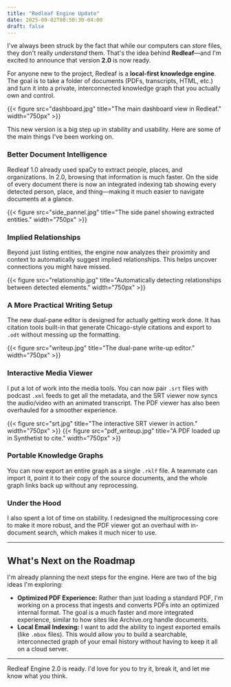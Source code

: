 ```yaml
---
title: "Redleaf Engine Update"
date: 2025-09-02T00:50:30-04:00
draft: false
---
```


I've always been struck by the fact that while our computers can *store* files, they don't really *understand* them. That's the idea behind **Redleaf**—and I'm excited to announce that version **2.0** is now ready.

For anyone new to the project, Redleaf is a **local-first knowledge engine**. The goal is to take a folder of documents (PDFs, transcripts, HTML, etc.) and turn it into a private, interconnected knowledge graph that you actually own and control.

{{< figure src="dashboard.jpg" title="The main dashboard view in Redleaf." width="750px" >}}

This new version is a big step up in stability and usability. Here are some of the main things I've been working on.

### Better Document Intelligence

Redleaf 1.0 already used spaCy to extract people, places, and organizations. In 2.0, browsing that information is much faster. On the side of every document there is now an integrated indexing tab showing every detected person, place, and thing—making it much easier to navigate documents at a glance.

{{< figure src="side_pannel.jpg" title="The side panel showing extracted entities." width="750px" >}}

### Implied Relationships

Beyond just listing entities, the engine now analyzes their proximity and context to automatically suggest implied relationships. This helps uncover connections you might have missed.

{{< figure src="relationship.jpg" title="Automatically detecting relationships between detected elements." width="750px" >}}

### A More Practical Writing Setup

The new dual-pane editor is designed for actually getting work done. It has citation tools built-in that generate Chicago-style citations and export to `.odt` without messing up the formatting.

{{< figure src="writeup.jpg" title="The dual-pane write-up editor." width="750px" >}}

### Interactive Media Viewer

I put a lot of work into the media tools. You can now pair `.srt` files with podcast `.xml` feeds to get all the metadata, and the SRT viewer now syncs the audio/video with an animated transcript. The PDF viewer has also been overhauled for a smoother experience.

{{< figure src="srt.jpg" title="The interactive SRT viewer in action." width="750px" >}}
{{< figure src="pdf_writeup.jpg" title="A PDF loaded up in Synthetist to cite." width="750px" >}}

### Portable Knowledge Graphs

You can now export an entire graph as a single `.rklf` file. A teammate can import it, point it to their copy of the source documents, and the whole graph links back up without any reprocessing.

### Under the Hood

I also spent a lot of time on stability. I redesigned the multiprocessing core to make it more robust, and the PDF viewer got an overhaul with in-document search, which makes it much nicer to use.

---

## What's Next on the Roadmap

I'm already planning the next steps for the engine. Here are two of the big ideas I'm exploring:

*   **Optimized PDF Experience:** Rather than just loading a standard PDF, I'm working on a process that ingests and converts PDFs into an optimized internal format. The goal is a much faster and more integrated experience, similar to how sites like Archive.org handle documents.
*   **Local Email Indexing:** I want to add the ability to ingest exported emails (like `.mbox` files). This would allow you to build a searchable, interconnected graph of your email history without having to keep it all on a cloud server.

---

Redleaf Engine 2.0 is ready. I'd love for you to try it, break it, and let me know what you think.